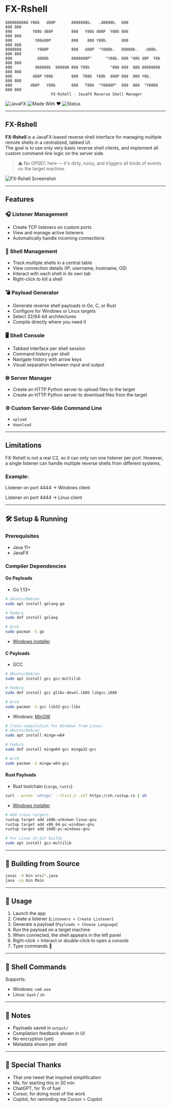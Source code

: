 # FX-Rshell

```
8888888888 Y88b   d88P       8888888b.   .d8888b.  888               888 888 
888         Y88b d88P        888   Y88b d88P  Y88b 888               888 888 
888          Y88o88P         888    888 Y88b.      888               888 888 
8888888       Y888P          888   d88P  "Y888b.   88888b.   .d88b.  888 888 
888           d888b          8888888P"      "Y88b. 888 "88b d8P  Y8b 888 888 
888          d88888b  888888 888 T88b         "888 888  888 88888888 888 888 
888         d88P Y88b        888  T88b  Y88b  d88P 888  888 Y8b.     888 888 
888        d88P   Y88b       888   T88b  "Y8888P"  888  888  "Y8888  888 888 
                    FX-Rshell - JavaFX Reverse Shell Manager
```

![JavaFX](https://img.shields.io/badge/JavaFX-%23ed8b00.svg?style=for-the-badge&logo=java&logoColor=white)
![Made With ❤️](https://img.shields.io/badge/Made%20with-%E2%9D%A4-red?style=for-the-badge)
![Status](https://img.shields.io/badge/Status-Prototype-orange?style=for-the-badge)

---

## FX-Rshell

**FX-Rshell** is a JavaFX-based reverse shell interface for managing multiple remote shells in a centralized, tabbed UI.  
The goal is to use only very basic reverse shell clients, and implement all custom command-line logic on the server side.

> ⚠️ No OPSEC here — it's dirty, noisy, and triggers all kinds of events on the target machine.


![FX-Rshell Screenshot](screenshots/main.png)

---

## Features

### 🎧 Listener Management

- Create TCP listeners on custom ports  
- View and manage active listeners  
- Automatically handle incoming connections

### 👚 Shell Management

- Track multiple shells in a central table  
- View connection details (IP, username, hostname, OS)  
- Interact with each shell in its own tab  
- Right-click to kill a shell

### 💣 Payload Generator

- Generate reverse shell payloads in Go, C, or Rust  
- Configure for Windows or Linux targets  
- Select 32/64-bit architectures  
- Compile directly where you need it

### 🖥️ Shell Console

- Tabbed interface per shell session  
- Command history per shell  
- Navigate history with arrow keys  
- Visual separation between input and output

### 🌐 Server Manager

- Create an HTTP Python server to upload files to the target  
- Create an HTTP Python server to download files from the target

### ⚙️ Custom Server-Side Command Line

- `upload`  
- `download`

---

## Limitations
FX-Rshell is not a real C2, so it can only run one listener per port.
However, a single listener can handle multiple reverse shells from different systems.

### Example:
Listener on port 4444 → Windows client


Listener on port 4444 → Linux client

---

## 🛠️ Setup & Running

### Prerequisites

- Java 11+  
- JavaFX  

### Compiler Dependencies

#### Go Payloads

- Go 1.13+

```bash
# Ubuntu/Debian
sudo apt install golang-go

# Fedora
sudo dnf install golang

# Arch
sudo pacman -S go
```

- [Windows installer](https://golang.org/dl/)

#### C Payloads

- GCC

```bash
# Ubuntu/Debian
sudo apt install gcc gcc-multilib

# Fedora
sudo dnf install gcc glibc-devel.i686 libgcc.i686

# Arch
sudo pacman -S gcc lib32-gcc-libs
```

- Windows: [MinGW](http://mingw-w64.org/doku.php/download)

```bash
# Cross-compilation for Windows from Linux:
# Ubuntu/Debian
sudo apt install mingw-w64

# Fedora
sudo dnf install mingw64-gcc mingw32-gcc

# Arch
sudo pacman -S mingw-w64-gcc
```

#### Rust Payloads

- Rust toolchain (`cargo`, `rustc`)

```bash
curl --proto '=https' --tlsv1.2 -sSf https://sh.rustup.rs | sh
```

- [Windows installer](https://www.rust-lang.org/tools/install)

```bash
# Add cross targets
rustup target add i686-unknown-linux-gnu
rustup target add x86_64-pc-windows-gnu
rustup target add i686-pc-windows-gnu

# For Linux 32-bit builds
sudo apt install gcc-multilib
```

---

## 🧱 Building from Source

```bash
javac -d bin src/*.java
java -cp bin Main
```

---

## 🪪 Usage

1. Launch the app  
2. Create a listener (`Listeners > Create Listener`)  
3. Generate a payload (`Payloads > Choose Language`)  
4. Run the payload on a target machine  
5. When connected, the shell appears in the left panel  
6. Right-click > Interact or double-click to open a console  
7. Type commands 🚀  

---

## 💬 Shell Commands

Supports:

- Windows: `cmd.exe`  
- Linux: `bash` / `sh`

---

## 📁 Notes

- Payloads saved in `output/`  
- Compilation feedback shown in UI  
- No encryption (yet)  
- Metadata shown per shell  

---

## 🤡 Special Thanks

- That one tweet that inspired simplification  
- Me, for starting this in 30 min  
- ChatGPT, for 1h of fuel  
- Cursor, for doing most of the work  
- Copilot, for reminding me Cursor > Copilot

